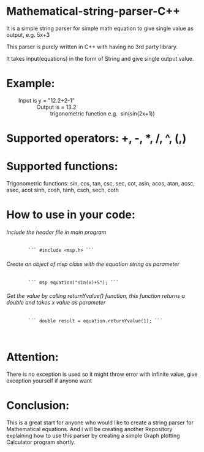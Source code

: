 # Mathematical-string-parser-C++
It is a simple string parser for simple math equation to give single value as output, e.g. 5x+3

This parser is purely written in C++ with having no 3rd party library. 

It takes input(equations) in the form of String and give single output value. 

# Example:
         Input is y = "12.2+2-1"                                                                                               
         Output is = 13.2                                                                                                              trigonometric function e.g.  sin(sin(2x+1))
         
# Supported operators: +, -, *, /, ^, (,) 

# Supported functions: 
Trigonometric functions: sin, cos, tan, csc, sec, cot, asin, acos, atan, acsc, asec, acot sinh, cosh, tanh, csch, sech, coth

# How to use in your code:
######      Include the header file in main program
            ``` #include <msp.h> ```

######      Create an object of msp class with the equation string as parameter
            ``` msp equation("sin(x)+5"); ```

######      Get the value by calling returnYvalue() function, this function returns a double and takes x value as parameter
            ``` double result = equation.returnYvalue(1); ```
       
                     
# Attention:
There is no exception is used so it might throw error with infinite value, give exception yourself if anyone want 

# Conclusion: 
This is a great start for anyone who would like to create a string parser for Mathematical equations. And i will be creating another Repository explaining how to use this parser by creating a simple Graph plotting Calculator program shortly. 
           
